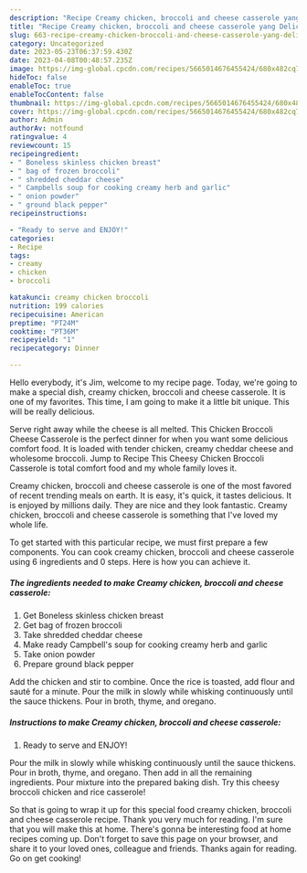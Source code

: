 ```yaml
---
description: "Recipe Creamy chicken, broccoli and cheese casserole yang Delicious"
title: "Recipe Creamy chicken, broccoli and cheese casserole yang Delicious"
slug: 663-recipe-creamy-chicken-broccoli-and-cheese-casserole-yang-delicious
category: Uncategorized
date: 2023-05-23T06:37:59.430Z
date: 2023-04-08T00:48:57.235Z
image: https://img-global.cpcdn.com/recipes/5665014676455424/680x482cq70/creamy-chicken-broccoli-and-cheese-casserole-recipe-main-photo.jpg
hideToc: false
enableToc: true
enableTocContent: false
thumbnail: https://img-global.cpcdn.com/recipes/5665014676455424/680x482cq70/creamy-chicken-broccoli-and-cheese-casserole-recipe-main-photo.jpg
cover: https://img-global.cpcdn.com/recipes/5665014676455424/680x482cq70/creamy-chicken-broccoli-and-cheese-casserole-recipe-main-photo.jpg
author: Admin
authorAv: notfound
ratingvalue: 4
reviewcount: 15
recipeingredient:
- " Boneless skinless chicken breast"
- " bag of frozen broccoli"
- " shredded cheddar cheese"
- " Campbells soup for cooking creamy herb and garlic"
- " onion powder"
- " ground black pepper"
recipeinstructions:

- "Ready to serve and ENJOY!"
categories:
- Recipe
tags:
- creamy
- chicken
- broccoli

katakunci: creamy chicken broccoli 
nutrition: 199 calories
recipecuisine: American
preptime: "PT24M"
cooktime: "PT36M"
recipeyield: "1"
recipecategory: Dinner

---
```



Hello everybody, it's Jim, welcome to my recipe page. Today, we're going to make a special dish, creamy chicken, broccoli and cheese casserole. It is one of my favorites. This time, I am going to make it a little bit unique. This will be really delicious.

Serve right away while the cheese is all melted. This Chicken Broccoli Cheese Casserole is the perfect dinner for when you want some delicious comfort food. It is loaded with tender chicken, creamy cheddar cheese and wholesome broccoli. Jump to Recipe This Cheesy Chicken Broccoli Casserole is total comfort food and my whole family loves it.

Creamy chicken, broccoli and cheese casserole is one of the most favored of recent trending meals on earth. It is easy, it's quick, it tastes delicious. It is enjoyed by millions daily. They are nice and they look fantastic. Creamy chicken, broccoli and cheese casserole is something that I've loved my whole life.


To get started with this particular recipe, we must first prepare a few components. You can cook creamy chicken, broccoli and cheese casserole using 6 ingredients and 0 steps. Here is how you can achieve it.

<!--inarticleads1-->

##### The ingredients needed to make Creamy chicken, broccoli and cheese casserole:

1. Get  Boneless skinless chicken breast
1. Get  bag of frozen broccoli
1. Take  shredded cheddar cheese
1. Make ready  Campbell&#39;s soup for cooking creamy herb and garlic
1. Take  onion powder
1. Prepare  ground black pepper


Add the chicken and stir to combine. Once the rice is toasted, add flour and sauté for a minute. Pour the milk in slowly while whisking continuously until the sauce thickens. Pour in broth, thyme, and oregano. 

<!--inarticleads2-->

##### Instructions to make Creamy chicken, broccoli and cheese casserole:


1. Ready to serve and ENJOY!

Pour the milk in slowly while whisking continuously until the sauce thickens. Pour in broth, thyme, and oregano. Then add in all the remaining ingredients. Pour mixture into the prepared baking dish. Try this cheesy broccoli chicken and rice casserole! 

So that is going to wrap it up for this special food creamy chicken, broccoli and cheese casserole recipe. Thank you very much for reading. I'm sure that you will make this at home. There's gonna be interesting food at home recipes coming up. Don't forget to save this page on your browser, and share it to your loved ones, colleague and friends. Thanks again for reading. Go on get cooking!

